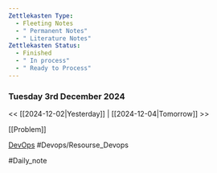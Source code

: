 ```yaml
---
Zettlekasten Type:
  - Fleeting Notes
  - " Permanent Notes"
  - " Literature Notes"
Zettlekasten Status:
  - Finished
  - " In process"
  - " Ready to Process"
---
```

### Tuesday 3rd December 2024 
<< [[2024-12-02|Yesterday]] | [[2024-12-04|Tomorrow]] >>

[[Problem]]

[DevOps](https://www.visualpath.in/devopstutorials/devops) 
#Devops/Resourse_Devops 

#Daily_note